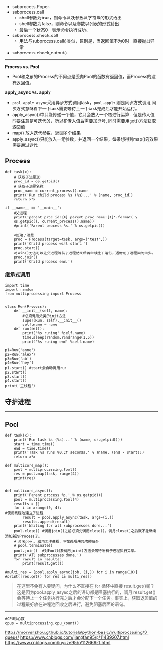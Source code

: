 ## 
+ subprocess.Popen
+ subprocess.call
  + shell参数为true，则命令以及参数以字符串的形式给出
  + shell参数为false，则命令以及参数以列表的形式给出
  + 最后一个状态0，表示命令执行成功。
+ subprocess.check_call
  + 用法与subprocess.call()类似，区别是，当返回值不为0时，直接抛出异常
+ subprocess.check_output()

----
**Process vs. Pool**
+ Pool和之前的Process的不同点是丢向Pool的函数有返回值，而Process的没有返回值。

**apply_async vs. apply**
+ `pool.apply_async`采用异步方式调用task，`pool.apply` 则是同步方式调用,同步方式意味着下一个task需要等待上一个task完成后才能开始运行。
+ apply_async()中只能传递一个值，它只会放入一个核进行运算，但是传入值时要注意是可迭代的，所以在传入值后需要加逗号, 同时需要用get()方法获取返回值
+ map() 放入迭代参数，返回多个结果
+ apply_async()只能放入一组参数，并返回一个结果，如果想得到map()的效果需要通过迭代

## Process
```{python}
def task(x):
    # 获取子进程ID
    proc_id = os.getpid()
    # 获取子进程名称
    proc_name = current_process().name
    print('Run child process %s (%s)...' % (name, proc_id))
    return x*x

if __name__ == '__main__':
    #父进程
    print('parent_proc_id:{0} parent_proc_name:{1}'.format( \
    os.getpid(), current_process().name))
    #print('Parent process %s.' % os.getpid())

    #创建子进程
    proc = Process(target=task, args=('test',))
    print('Child process will start.')
    proc.start()
    #join()方法可以让父进程等待子进程结束后再继续往下运行，通常用于进程间的同步。
    proc.join() 
    print('Child process end.')
``` 
### 继承式调用
```
import time
import random
from multiprocessing import Process


class Run(Process):
    def __init__(self, name):
        #必须调用父类的init方法
        super(Run, self).__init__()
        self.name = name
    def run(self):
        print('%s runing' %self.name)
        time.sleep(random.randrange(1,5))
        print('%s runing end' %self.name)

p1=Run('anne')
p2=Run('alex')
p3=Run('ab')
p4=Run('hey')
p1.start() #start会自动调用run
p2.start()
p3.start()
p4.start()
print('主线程')
```

## 守护进程
----
## Pool
```
def task(x):
    print('Run task %s (%s)...' % (name, os.getpid()))
    start = time.time()
    end = time.time()
    print('Task %s runs %0.2f seconds.' % (name, (end - start)))
    return x*x

def multicore_map():
    pool = multiprocessing.Pool()
    res = pool.map(task, range(4))
    print(res)
    

def multicore_async():
    print('Parent process %s.' % os.getpid())
    pool = multiprocessing.Pool(4)
    results = []
    for i in xrange(0, 4):
#使用线程池建立子进程        
        result = pool.apply_async(task, args=(i,))
        results.append(result)
    print('Waiting for all subprocesses done...')
    pool.close() #调用join()之前必须先调用close()，调用close()之后就不能继续添加新的Process了。
    # 关闭pool，结束工作进程，不在处理未完成的任务
    # pool.terminate()
    pool.join()  #对Pool对象调用join()方法会等待所有子进程执行完毕。
    print('All subprocesses done.')
    for result in results:
        print(result.get())

#multi_res = [pool.apply_async(job, (i,)) for i in range(10)]
#print([res.get() for res in multi_res])

```
> 在这里不免有人要疑问，为什么不直接在 for 循环中直接 result.get()呢？这是因为pool.apply_async之后的语句都是阻塞执行的，调用 result.get() 会等待上一个任务执行完之后才会分配下一个任务。事实上，获取返回值的过程最好放在进程池回收之后进行，避免阻塞后面的语句。

----
```
#CPU核心数
cpus = multiprocessing.cpu_count()
```

https://morvanzhou.github.io/tutorials/python-basic/multiprocessing/3-queue/
https://www.cnblogs.com/jiangfan95/p/11439207.html
https://www.cnblogs.com/luyuze95/p/11266951.html

